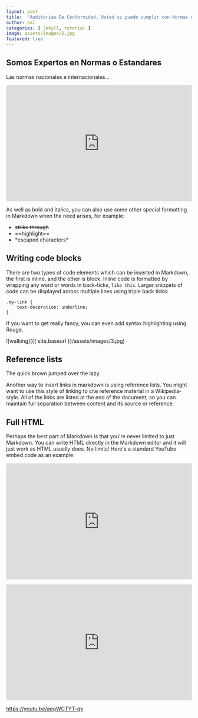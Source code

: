 ```yaml
---
layout: post
title:  "Auditorías De Conformidad, Usted si puede cumplir con Normas ó Estándares Nacionales e Internacionales "
author: sal
categories: [ Jekyll, tutorial ]
image: assets/images/2.jpg
featured: true
---
```


## Somos Expertos en Normas o Estandares

Las normas nacionales e internacionales...


<p><iframe style="width:100%;" height="315" src="https://www.youtube.com/embed/aeqWCTYT-qk?rel=0&amp;showinfo=0" frameborder="0" allowfullscreen></iframe></p>

As well as bold and italics, you can also use some other special formatting in Markdown when the need arises, for example:

+ ~~strike through~~
+ ==highlight==
+ \*escaped characters\*


## Writing code blocks

There are two types of code elements which can be inserted in Markdown, the first is inline, and the other is block. Inline code is formatted by wrapping any word or words in back-ticks, `like this`. Larger snippets of code can be displayed across multiple lines using triple back ticks:

```
.my-link {
    text-decoration: underline;
}
```

If you want to get really fancy, you can even add syntax highlighting using Rouge.


![walking]({{ site.baseurl }}/assets/images/3.jpg)

## Reference lists

The quick brown jumped over the lazy.

Another way to insert links in markdown is using reference lists. You might want to use this style of linking to cite reference material in a Wikipedia-style. All of the links are listed at the end of the document, so you can maintain full separation between content and its source or reference.

## Full HTML

Perhaps the best part of Markdown is that you're never limited to just Markdown. You can write HTML directly in the Markdown editor and it will just work as HTML usually does. No limits! Here's a standard YouTube embed code as an example:


<p><iframe style="width:100%;" height="315" src="https://www.youtube.com/embed/aeqWCTYT-qk?rel=0&amp;showinfo=0" frameborder="0" allowfullscreen></iframe></p>

<p><iframe style="width:100%;" height="315" src="https://www.youtube.com/embed/aeqWCTYT-qk rel=0&amp;showinfo=0" frameborder="0" allowfullscreen></iframe></p>


https://youtu.be/aeqWCTYT-qk

